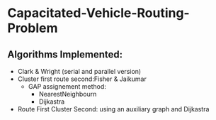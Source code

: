 # Capacitated-Vehicle-Routing-Problem

## Algorithms Implemented:
- Clark & Wright (serial and parallel version)
- Cluster first route second:Fisher & Jaikumar
    - GAP assignement method:
        - NearestNeighbourn
        - Dijkastra
- Route First Cluster Second: using an auxiliary graph and Dijkastra

